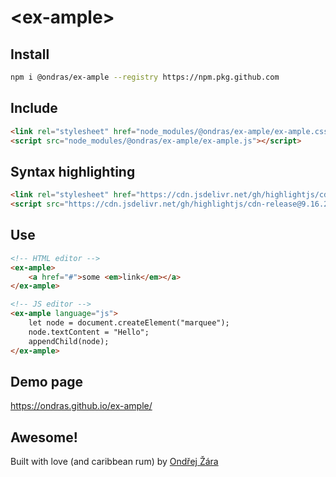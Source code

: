 # &lt;ex-ample&gt;

## Install
```bash
npm i @ondras/ex-ample --registry https://npm.pkg.github.com
```

## Include
```html
<link rel="stylesheet" href="node_modules/@ondras/ex-ample/ex-ample.css" />
<script src="node_modules/@ondras/ex-ample/ex-ample.js"></script>
```

## Syntax highlighting
```html
<link rel="stylesheet" href="https://cdn.jsdelivr.net/gh/highlightjs/cdn-release@9.16.2/build/styles/github.min.css" />
<script src="https://cdn.jsdelivr.net/gh/highlightjs/cdn-release@9.16.2/build/highlight.min.js"></script>
```

## Use
```html
<!-- HTML editor -->
<ex-ample>
	<a href="#">some <em>link</em></a>
</ex-ample>

<!-- JS editor -->
<ex-ample language="js">
	let node = document.createElement("marquee");
	node.textContent = "Hello";
	appendChild(node);
</ex-ample>
```

## Demo page
https://ondras.github.io/ex-ample/

## Awesome!
Built with love (and caribbean rum) by [Ondřej Žára](https://ondras.zarovi.cz/)
